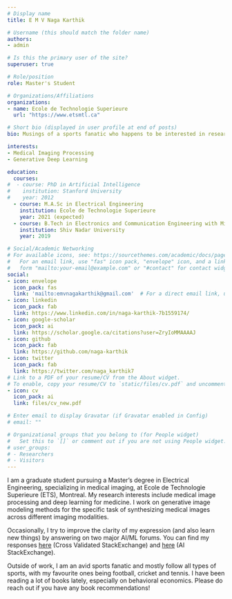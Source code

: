 ```yaml
---
# Display name
title: E M V Naga Karthik

# Username (this should match the folder name)
authors:
- admin

# Is this the primary user of the site?
superuser: true

# Role/position
role: Master's Student

# Organizations/Affiliations
organizations:
- name: Ecole de Technologie Superieure
  url: "https://www.etsmtl.ca"

# Short bio (displayed in user profile at end of posts)
bio: Musings of a sports fanatic who happens to be interested in research.

interests:
- Medical Imaging Processing
- Generative Deep Learning

education:
  courses:
#  - course: PhD in Artificial Intelligence
#    institution: Stanford University
#    year: 2012
  - course: M.A.Sc in Electrical Engineering
    institution: Ecole de Technologie Superieure
    year: 2021 (expected)
  - course: B.Tech in Electronics and Communication Engineering with Minor in Mathematics
    institution: Shiv Nadar University
    year: 2019

# Social/Academic Networking
# For available icons, see: https://sourcethemes.com/academic/docs/page-builder/#icons
#   For an email link, use "fas" icon pack, "envelope" icon, and a link in the
#   form "mailto:your-email@example.com" or "#contact" for contact widget.
social:
- icon: envelope
  icon_pack: fas
  link: 'mailto:emvnagakarthik@gmail.com'  # For a direct email link, use "mailto:test@example.org".
- icon: linkedin
  icon_pack: fab
  link: https://www.linkedin.com/in/naga-karthik-7b1559174/
- icon: google-scholar
  icon_pack: ai
  link: https://scholar.google.ca/citations?user=ZryIoMMAAAAJ
- icon: github
  icon_pack: fab
  link: https://github.com/naga-karthik
- icon: twitter
  icon_pack: fab
  link: https://twitter.com/naga_karthik7
# Link to a PDF of your resume/CV from the About widget.
# To enable, copy your resume/CV to `static/files/cv.pdf` and uncomment the lines below.
- icon: cv
  icon_pack: ai
  link: files/cv_new.pdf

# Enter email to display Gravatar (if Gravatar enabled in Config)
# email: ""

# Organizational groups that you belong to (for People widget)
#   Set this to `[]` or comment out if you are not using People widget.
# user_groups:
# - Researchers
# - Visitors
---
```


I am a graduate student pursuing a Master’s degree in Electrical Engineering, specializing in medical imaging, at Ecole de Technologie Superieure (ETS), Montreal. My research interests include medical image processing and deep learning for medicine. I work on generative image modeling methods for the specific task of synthesizing medical images across different imaging modalities.

Occasionally, I try to improve the clarity of my expression (and also learn new things) by answering on two major AI/ML forums. You can find my responses [here][1] (Cross Validated StackExchange) and [here][2] (AI StackExchange).

Outside of work, I am an avid sports fanatic and mostly follow all types of sports, with my favourite ones being football, cricket and tennis. I have been reading a lot of books lately, especially on behavioral economics. Please do reach out if you have any book recommendations!

[1]: https://stats.stackexchange.com/users/271349/nagak
[2]: https://ai.stackexchange.com/users/36971/nagak
